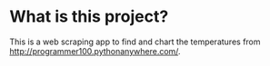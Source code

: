 # What is this project?

This is a web scraping app to find and chart the temperatures from http://programmer100.pythonanywhere.com/.